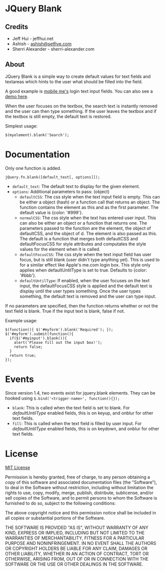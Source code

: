 JQuery Blank
============

Credits
--------

 * Jeff Hui - jeffhui.net
 * Ashish - ashish@setfive.com
 * Sherri Alexander - sherri-alexander.com

About
--------

JQuery Blank is a simple way to create default values for text fields and textareas
which hints to the user what should be filled into the field.
 
A good example is [mobile me's][1] login text input fields. You can also see a [demo here][2].

When the user focuses on the textbox, the search text is instantly removed and the
user can then type something. If the user leaves the textbox and if the textbox is
 still empty, the default text is restored.

Simplest usage:

`$(myelement).blank('Search');`

Documentation
=============

Only one function is added.

`jQuery.fn.blank([default_text[, options]]);`

* `default_text`: The default text to display for the given element.
* `options`: Additional parameters to pass: (object)
    * `defaultCSS`: The css style when the text input field is empty. This can be either a object (hash) or a function call that returns an object. The function contains the element as this and as the first parameter. The default value is {color: '#999'}.
    * `normalCSS`: The css style when the text has entered user input. This can also be either an object or a function that returns one. The parameters passed to the function are the element, the object of defaultCSS, and the object of d. The element is also passed as this. The default is a function that merges both defaultCSS and defaultFocusCSS for style attributes and computates the style values for the element when it is called.
    * `defaultFocusCSS`: The css style when the text input field has user focus, but is still blank (user didn't type anything yet). This is used to for a similar effect like Apple's me.com login box. This style only applies when defaultUntilType is set to true. Defaults to {color: '#bbb'}.
    * `defaultUntilType`: If enabled, when the user focuses on the text input, the defaultFocusCSS style is applied and the default text is display until the user types something. Once the user types something, the default text is removed and the user can type input.

If no parameters are specified, then the function returns whether or not the text 
field is blank. True if the input text is blank, false if not.

Example usage:

    $(function(){ $('#myform').blank('Required'); });
	$('#myform').submit(function(){
	  if($('#myinput').blank()){
		alert('Please fill out the input box!');
		return false;
	  }
	  return true;
	});

Events
==========

Since version 1.4, two events exist for jquery.blank elements. They can be hooked using `$.bind('<trigger-name>', function(){});`

* `blank`: This is called when the text field is set to blank. For *defaultUntilType* enabled fields, this is on keyup, and onblur for other text fields.
* `fill`: This is called when the text field is filled by user input. For *defaultUntilType* enabled fields, this is on keydown, and onblur for other text fields.


License
=========

[MIT License][3]

 Permission is hereby granted, free of charge, to any person
 obtaining a copy of this software and associated documentation
 files (the "Software"), to deal in the Software without
 restriction, including without limitation the rights to use,
 copy, modify, merge, publish, distribute, sublicense, and/or sell
 copies of the Software, and to permit persons to whom the
 Software is furnished to do so, subject to the following
 conditions:
 
 The above copyright notice and this permission notice shall be
 included in all copies or substantial portions of the Software.
 
 THE SOFTWARE IS PROVIDED "AS IS", WITHOUT WARRANTY OF ANY KIND,
 EXPRESS OR IMPLIED, INCLUDING BUT NOT LIMITED TO THE WARRANTIES
 OF MERCHANTABILITY, FITNESS FOR A PARTICULAR PURPOSE AND
 NONINFRINGEMENT. IN NO EVENT SHALL THE AUTHORS OR COPYRIGHT
 HOLDERS BE LIABLE FOR ANY CLAIM, DAMAGES OR OTHER LIABILITY,
 WHETHER IN AN ACTION OF CONTRACT, TORT OR OTHERWISE, ARISING
 FROM, OUT OF OR IN CONNECTION WITH THE SOFTWARE OR THE USE OR
 OTHER DEALINGS IN THE SOFTWARE.


[1]: http://me.com/ "Apple's Mobile Me"
[2]: http://demo.jeffhui.net/jquery-blank/ "Example of JQuery.Blank"
[3]: http://creativecommons.org/licenses/MIT/

